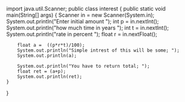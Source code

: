 import java.util.Scanner;
public class interest {
    public static void main(String[] args) {
        Scanner in = new Scanner(System.in);
        System.out.println("Enter initial amount ");
        int p = in.nextInt();
        System.out.println("how much time in years ");
        int t = in.nextInt();
        System.out.println("rate in percent ");
        float r = in.nextFloat();

        float a =  ((p*r*t)/100);
        System.out.println("Simple intrest of this will be some; ");
        System.out.println(a);

        System.out.println("You have to return total; ");
        float ret = (a+p);
        System.out.println(ret);
    }
    
}
